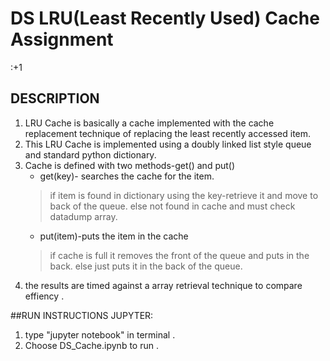 # DS LRU\(Least Recently Used\) Cache Assignment
:+1

## DESCRIPTION
1. LRU Cache is basically a cache implemented with the cache replacement technique of replacing the least recently accessed item.
2. This LRU Cache is implemented using a doubly linked list style queue and standard python dictionary.
3. Cache is defined with two methods\-get\(\) and put\(\)
	* get\(key\)\- searches the cache for the item.
	> if item is found in dictionary using the key\-retrieve it and move to back of the queue.
	> else not found in cache and must check datadump array.
	* put\(item\)\-puts the item in the cache
	>if cache is full it removes the front of the queue and puts in the back.
	>else just puts it in the back of the queue.
4. the results are timed against a array retrieval technique to compare effiency .

##RUN INSTRUCTIONS
JUPYTER:
1. type "jupyter notebook" in terminal .
2. Choose DS_Cache.ipynb to run .
